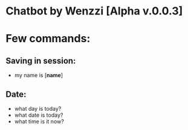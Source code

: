 # Chatbot by Wenzzi [Alpha v.0.0.3]


# Few commands:
## Saving in session:
- my name is [**name**]
## Date:
- what day is today?
- what date is today?
- what time is it now?

